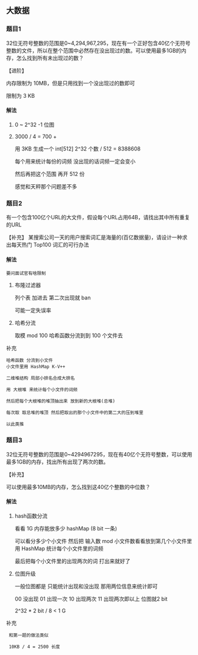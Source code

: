 ## 大数据

### 题目1

32位无符号整数的范围是0~4,294,967,295，现在有一个正好包含40亿个无符号整数的文件，所以在整个范围中必然存在没出现过的数。可以使用最多1GB的内存，怎么找到所有未出现过的数？

【进阶】

内存限制为 10MB，但是只用找到一个没出现过的数即可

限制为 3 KB
#### 解法

1.  0 ~ 2^32 -1 位图 

2. 3000 / 4 = 700 + 

    用 3KB 生成一个 int[512] 2^32 个数 / 512 = 8388608 

    每个用来统计每份的词频 没出现的话词频一定会变小 

    然后再把这个范围 再开 512 份

    感觉和天秤那个问题差不多 

### 题目2

有一个包含100亿个URL的大文件，假设每个URL占用64B，请找出其中所有重复的URL

【补充】
某搜索公司一天的用户搜索词汇是海量的(百亿数据量)，请设计一种求出每天热门 Top100 词汇的可行办法

#### 解法

`要问面试官有啥限制`


1. 布隆过滤器
   
   列个表 加进去 第二次出现就 ban

   可能一定失误率

2. 哈希分流

    取模  mod 100 哈希函数分流到到 100 个文件去

补充

    哈希函数 分流到小文件 
    小文件里用 HashMap K-V++ 

    二维堆结构 局部小排名合成大排名

    用 大根堆 来统计每个小文件的词频 

    然后把每个大根堆的堆顶抽出来 放到新的大根堆(总堆)

    每次取 取总堆的堆顶 然后把取出的那个小文件中的第二大的压到堆里

    以此类推


### 题目3 

32位无符号整数的范围是0~4294967295，现在有40亿个无符号整数，可以使用最多1GB的内存，找出所有出现了两次的数。

【补充】

可以使用最多10MB的内存，怎么找到这40亿个整数的中位数？

#### 解法

1. hash函数分流

    看看 1G 内存能放多少 hashMap (8 bit 一条)

    可以看分多少个小文件 然后把 输入数 mod 小文件数看看放到第几个小文件里 用 HashMap 统计每个小文件里的词频

    最后把每个小文件里的出现两次的词 打出来就好了

2. 位图升级

    一般位图都是 只能统计出现和没出现 那用两位信息来统计即可 
    
    00 没出现 01 出现一次 10 出现两次 11 出现两次即以上 位图就2 bit 

    2^32 * 2 bit / 8 < 1 G 

补充

     和第一题的做法类似 

     10KB / 4 = 2500 长度  